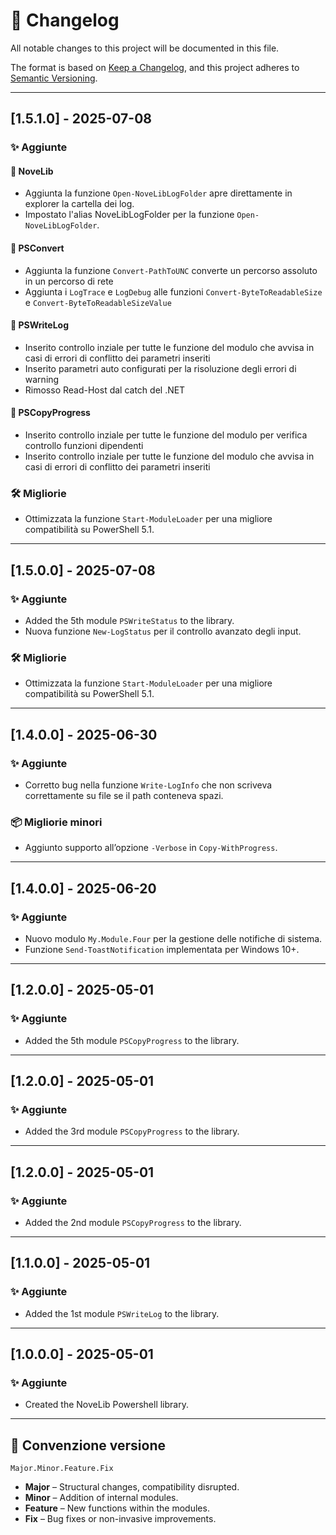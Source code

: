 # 📄 Changelog

All notable changes to this project will be documented in this file.

The format is based on [Keep a Changelog](https://keepachangelog.com/en/1.1.0/),
and this project adheres to [Semantic Versioning](https://semver.org/spec/v2.0.0.html).

---

## [1.5.1.0] - 2025-07-08

### ✨ Aggiunte

#### 📂 NoveLib

-   Aggiunta la funzione `Open-NoveLibLogFolder` apre direttamente in explorer la cartella dei log.
-   Impostato l'alias NoveLibLogFolder per la funzione `Open-NoveLibLogFolder`.

#### 📂 PSConvert

-   Aggiunta la funzione `Convert-PathToUNC` converte un percorso assoluto in un percorso di rete
-   Aggiunta i `LogTrace` e `LogDebug` alle funzioni `Convert-ByteToReadableSize` e `Convert-ByteToReadableSizeValue`

#### 📂 PSWriteLog

-   Inserito controllo inziale per tutte le funzione del modulo che avvisa in casi di errori di conflitto dei parametri inseriti
-   Inserito parametri auto configurati per la risoluzione degli errori di warning
-   Rimosso Read-Host dal catch del .NET

#### 📂 PSCopyProgress

-   Inserito controllo inziale per tutte le funzione del modulo per verifica controllo funzioni dipendenti
-   Inserito controllo inziale per tutte le funzione del modulo che avvisa in casi di errori di conflitto dei parametri inseriti

### 🛠️ Migliorie

-   Ottimizzata la funzione `Start-ModuleLoader` per una migliore compatibilità su PowerShell 5.1.

---

## [1.5.0.0] - 2025-07-08

### ✨ Aggiunte

-   Added the 5th module `PSWriteStatus` to the library.
-   Nuova funzione `New-LogStatus` per il controllo avanzato degli input.

### 🛠️ Migliorie

-   Ottimizzata la funzione `Start-ModuleLoader` per una migliore compatibilità su PowerShell 5.1.

---

## [1.4.0.0] - 2025-06-30

### ✨ Aggiunte

-   Corretto bug nella funzione `Write-LogInfo` che non scriveva correttamente su file se il path conteneva spazi.

### 📦 Migliorie minori

-   Aggiunto supporto all’opzione `-Verbose` in `Copy-WithProgress`.

---

## [1.4.0.0] - 2025-06-20

### ✨ Aggiunte

-   Nuovo modulo `My.Module.Four` per la gestione delle notifiche di sistema.
-   Funzione `Send-ToastNotification` implementata per Windows 10+.

---

## [1.2.0.0] - 2025-05-01

### ✨ Aggiunte

-   Added the 5th module `PSCopyProgress` to the library.

---

## [1.2.0.0] - 2025-05-01

### ✨ Aggiunte

-   Added the 3rd module `PSCopyProgress` to the library.

---

## [1.2.0.0] - 2025-05-01

### ✨ Aggiunte

-   Added the 2nd module `PSCopyProgress` to the library.

---

## [1.1.0.0] - 2025-05-01

### ✨ Aggiunte

-   Added the 1st module `PSWriteLog` to the library.

---

## [1.0.0.0] - 2025-05-01

### ✨ Aggiunte

-   Created the NoveLib Powershell library.

---

## 📌 Convenzione versione

`Major.Minor.Feature.Fix`

-   **Major** – Structural changes, compatibility disrupted.
-   **Minor** – Addition of internal modules.
-   **Feature** – New functions within the modules.
-   **Fix** – Bug fixes or non-invasive improvements.
